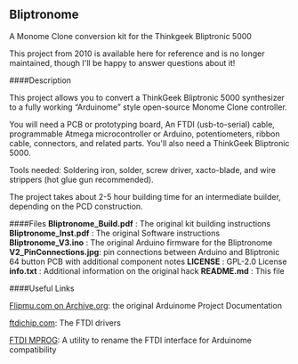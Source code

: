 ## Bliptronome

A Monome Clone conversion kit for the Thinkgeek Bliptronic 5000

This project from 2010 is available here for reference and is no longer maintained, though I'll be happy to answer questions about it!

####Description

This project allows you to convert a ThinkGeek Bliptronic 5000 synthesizer to a fully working “Arduinome” style open-source Monome Clone controller.

You will need a PCB or prototyping board, An FTDI (usb-to-serial) cable, programmable Atmega microcontroller or Arduino, potentiometers, ribbon cable, connectors, and related parts. You'll also need a ThinkGeek Bliptronic 5000.

Tools needed: Soldering iron, solder, screw driver, xacto-blade, and wire strippers (hot glue gun recommended).

The project takes about 2-5 hour building time for an intermediate builder, depending on the PCD construction.

####Files
**Bliptronome_Build.pdf** : The original kit building instructions
**Bliptronome_Inst.pdf** : The original Software instructions
**Bliptronome_V3.ino** : The original Arduino firmware for the Bliptronome
**V2_PinConnections.jpg**: pin connections between Arduino and Bliptronic 64 button PCB with additional component notes
**LICENSE** : GPL-2.0 License 
**info.txt** : Additional information on the original hack
**README.md** : This file

####Useful Links

[Flipmu.com on Archive.org](https://web.archive.org/web/20160711220743/http://flipmu.com/work/arduinome/): the original Arduinome Project Documentation

[ftdichip.com](https://www.ftdichip.com/Drivers/VCP.htm): The FTDI drivers

[FTDI MPROG](https://www.ftdichip.com/Support/Utilities.htm): A utility to rename the FTDI interface for Arduinome compatibility
